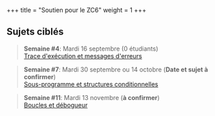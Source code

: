 +++
title = "Soutien pour le ZC6"
weight = 1
+++


## Sujets ciblés

> **Semaine #4**: Mardi 16 septembre  (0 étudiants)  
[Trace d'exécution et messages d'erreurs](./trace)


> **Semaine #7**: Mardi 30 septembre ou 14 octobre (**Date et sujet à confirmer**)  
[Sous-programme et structures conditionnelles](./fonctions-if)


> **Semaine #11**: Mardi 13 novembre (**à confirmer**)  
[Boucles et débogueur](./boucles-debug)


<!--
**Semaine 14** (à confirmer): 2 décembre (Git, tableaux)
-->

